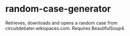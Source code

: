# random-case-generator
Retrieves, downloads and opens a random case from circuitdebater.wikispaces.com. Requires BeautifulSoup4.
